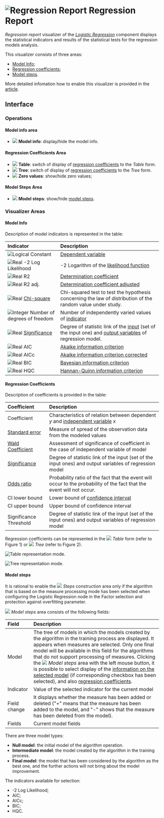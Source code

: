 # ![Regression Report](../../images/icons/view_types/logregressreport_default.svg) Regression Report

*Regression report* visualizer of the [*Logistic Regression*](../../processors/datamining/logistic-regression/README.md) component displays the statistical indicators and results of the statistical tests for the regression models analysis.

This visualizer consists of three areas:

* [Model Info](#informatsiya-o-modeli);
* [Regression coefficients](#koeffitsienty-regressii);
* [Model steps](#shagi-postroeniya).

More detailed infomation how to enable this visualizer is provided in the [article](../README.md).

## Interface

### Operations

#### Model info area

* ![](../../images/icons/toolbar-controls/info_default.svg) **Model info**: display/hide the model info.

#### Regression Coefficients Area

* ![](../../images/icons/toolbar-controls/table-view_default.svg) **Table**: switch of display of [regression coefficients](#koeffitsienty-regressii) to the *Table* form.
* ![](../../images/icons/toolbar-controls/tree_default.svg) **Tree**: switch of display of [regression coefficients](#koeffitsienty-regressii) to the *Tree* form.
* ![](../../images/icons/toolbar-controls/zero_default.svg) **Zero values**: show/hide zero values;

#### Model Steps Area

* ![](../../images/icons/toolbar-controls/building-steps_default.svg) **Model steps**: show/hide [model steps](#shagi-postroeniya).

### Visualizer Areas

#### Model Info

Description of model indicators is represented in the table:

| Indicator | Description |
|:------------------------|:-----------------------------------------------|
| ![Logical](../../images/icons/data-types/boolean_default.svg) Constant | [Dependent variable](https://wiki.loginom.ru/articles/output-variable.html) |
| ![Real](../../images/icons/data-types/float_default.svg) -2 Log Likelihood | -2 Logarithm of the [likelihood function](https://wiki.loginom.ru/articles/plausibility-function.html) |
| ![Real](../../images/icons/data-types/float_default.svg) R2 | [Determination coefficient](https://wiki.loginom.ru/articles/coefficient-of-determination.html) |
| ![Real](../../images/icons/data-types/float_default.svg) R2 adj. | [Determination coefficient adjusted](https://wiki.loginom.ru/articles/coefficient-determ-adj.html) |
| ![Real](../../images/icons/data-types/float_default.svg) [Chi-square](https://wiki.loginom.ru/articles/chi-square-test.html) | Chi-squared test to test the hypothesis concerning the law of distribution of the random value under study. |
| ![Integer](../../images/icons/data-types/integer_default.svg) Number of degrees of freedom | Number of independently varied values of [indicator](https://wiki.loginom.ru/articles/attribute.html) |
| ![Real](../../images/icons/data-types/float_default.svg) [Significance](https://wiki.loginom.ru/articles/significance-regr.html) | Degree of statistic link of the [input](https://wiki.loginom.ru/articles/input-variable.html) (set of the input one) and [output variables](https://wiki.loginom.ru/articles/output-variable.html) of regression model. |
| ![Real](../../images/icons/data-types/float_default.svg) AIC | [Akaike information criterion](https://wiki.loginom.ru/articles/aic.html) |
| ![Real](../../images/icons/data-types/float_default.svg) AICc | [Akaike information criterion corrected](https://wiki.loginom.ru/articles/aicc.html) |
| ![Real](../../images/icons/data-types/float_default.svg) BIC | [Bayesian information criterion](https://wiki.loginom.ru/articles/bic.html) |
| ![Real](../../images/icons/data-types/float_default.svg) HQC | [Hannan-Quinn information criterion](https://wiki.loginom.ru/articles/hq.html) |

#### Regression Coefficients

Description of coefficients is provided in the table:

| Coefficient | Description |
|:--------------------|:----------|
| Coefficient | Characteristics of relation between dependent *y* and [independent variable](https://wiki.loginom.ru/articles/input-variable.html) *x* |
| [Standard error](https://wiki.loginom.ru/articles/standard-estimation-error.html) | Measure of spread of the observation data from the modeled values |
| [Wald Coefficient](https://wiki.loginom.ru/articles/wald-test.html) | Assessment of significance of coefficient in the case of independent variable of model |
| [Significance](https://wiki.loginom.ru/articles/significance-regr.html) | Degree of statistic link of the input (set of the input ones) and output variables of regression model |
| [Odds ratio](https://wiki.loginom.ru/articles/odds-ratio.html) | Probability ratio of the fact that the event will occur to the probability of the fact that the event will not occur. |
| CI lower bound | Lower bound of [confidence interval](https://wiki.loginom.ru/articles/confidence-interval.html) |
| CI upper bound | Upper bound of confidence interval |
| Significance Threshold | Degree of statistic link of the input (set of the input ones) and output variables of regression model |

Regression coefficients can be represented in the ![](../../images/icons/toolbar-controls/table-view_default.svg) *Table* form (refer to Figure 1) or ![](../../images/icons/toolbar-controls/tree_default.svg) *Tree* (refer to Figure 2).

![Table representation mode.](./readme-1.png)

![Tree representation mode.](./readme-2.png)

#### Model steps

It is rational to enable the ![](../../images/icons/toolbar-controls/building-steps_default.svg) *Steps* construction area only if the algorithm that is based on the measure processing mode has been selected when configuring the Logistic Regression node in the Factor selection and protection against overfitting parameter.

![](../../images/icons/toolbar-controls/building-steps_default.svg) *Model steps* area consists of the following fields:

| Field | Description |
|:----------------|:----------------------------------------------------------------------------|
| Model | The tree of models in which the models created by the algorithm in the training process are displayed. It appears when measures are selected. Only one final model will be available in this field for the algorithms that do not support processing of measures. Clicking the ![](../../images/icons/toolbar-controls/building-steps_default.svg) *Model steps*  area with the left mouse button, it is possible to select display of the [information on the selected model](#informatsiya-o-modeli) (if corresponding checkbox has been selected), and also [regression coefficients](#koeffitsienty-regressii). |
| Indicator | Value of the selected indicator for the current model |
| Field change | It displays whether the measure has been added or deleted ("+" means that the measure has been added to the model, and "-" shows that the measure has been deleted from the model). |
| Fields | Current model fields |

There are three model types:

* **Null model**: the initial model of the algorithm operation.
* **Intermediate model**: the model created by the algorithm in the training process.
* **Final model**: the model that has been considered by the algorithm as the best one, and the further actions will not bring about the model improvement.

The indicators available for selection:

* -2 Log Likelihood;
* AIC;
* AICc;
* BIC;
* HQC.